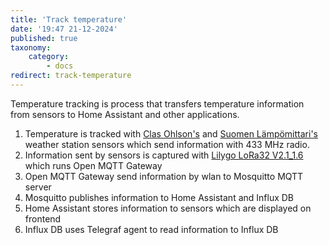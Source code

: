 ```yaml
---
title: 'Track temperature'
date: '19:47 21-12-2024'
published: true
taxonomy:
    category:
        - docs
redirect: track-temperature
---
```


Temperature tracking is process that transfers temperature information from sensors to Home Assistant and other applications.

1. Temperature is tracked with [Clas Ohlson's](https://www.clasohlson.com/fi/Lampotila-anturi-kosteusmittari/p/36-6726-1)  and [Suomen Lämpömittari's](https://www.suomenlampomittari.fi/tuotteet/lahetin-mittarille-7410/) weather station sensors which send information with 433 MHz radio.
2. Information sent by sensors is captured with [Lilygo LoRa32 V2.1_1.6](https://lilygo.cc/products/lora3) which runs Open MQTT Gateway
3. Open MQTT Gateway send information by wlan to Mosquitto MQTT server
4. Mosquitto publishes information to Home Assistant and Influx DB
5. Home Assistant stores information to sensors which are displayed on frontend
6. Influx DB uses Telegraf agent to read information to Influx DB